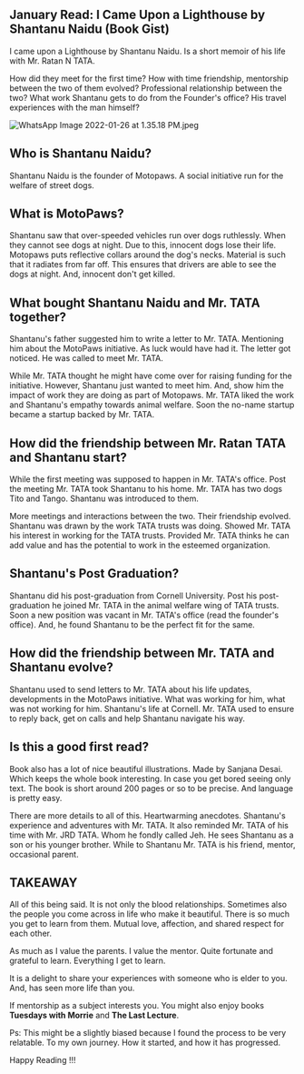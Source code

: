 ## January Read: I Came Upon a Lighthouse by Shantanu Naidu (Book Gist)

I came upon a Lighthouse by Shantanu Naidu. Is a short memoir of his life with Mr. Ratan N TATA.  

How did they meet for the first time? How with time friendship, mentorship between the two of them evolved? Professional relationship between the two? What work Shantanu gets to do from the Founder's office? His travel experiences with the man himself?


![WhatsApp Image 2022-01-26 at 1.35.18 PM.jpeg](https://cdn.hashnode.com/res/hashnode/image/upload/v1643190343184/Vnh59MPtr.jpeg)


## Who is Shantanu Naidu?
Shantanu Naidu is the founder of Motopaws. A social initiative run for the welfare of street dogs. 

## What is MotoPaws?
Shantanu saw that over-speeded vehicles run over dogs ruthlessly. When they cannot see dogs at night. Due to this, innocent dogs lose their life. Motopaws puts reflective collars around the dog's necks. Material is such that it radiates from far off. This ensures that drivers are able to see the dogs at night. And, innocent don't get killed. 

## What bought Shantanu Naidu and Mr. TATA together?
Shantanu's father suggested him to write a letter to Mr. TATA. Mentioning him about the MotoPaws initiative.  As luck would have had it. The letter got noticed. He was called to meet Mr. TATA. 

While Mr. TATA thought he might have come over for raising funding for the initiative. However, Shantanu just wanted to meet him. And, show him the impact of work they are doing as part of Motopaws. Mr. TATA liked the work and Shantanu's empathy towards animal welfare. Soon the no-name startup became a startup backed by Mr. TATA.  

## How did the friendship between Mr. Ratan TATA and Shantanu start?
While the first meeting was supposed to happen in Mr. TATA's office. Post the meeting Mr. TATA took Shantanu to his home. Mr. TATA has two dogs Tito and Tango. Shantanu was introduced to them. 

More meetings and interactions between the two. Their friendship evolved. Shantanu was drawn by the work TATA trusts was doing. Showed Mr. TATA his interest in working for the TATA trusts. Provided Mr. TATA thinks he can add value and has the potential to work in the esteemed organization.   


## Shantanu's Post Graduation?
Shantanu did his post-graduation from Cornell University.  Post his post-graduation he joined Mr. TATA in the animal welfare wing of TATA trusts. Soon a new position was vacant in Mr. TATA's office (read the founder's office). And, he found Shantanu to be the perfect fit for the same. 

## How did the friendship between Mr. TATA and Shantanu evolve?
Shantanu used to send letters to Mr. TATA about his life updates, developments in the MotoPaws initiative. What was working for him, what was not working for him. Shantanu's life at Cornell. Mr. TATA used to ensure to reply back, get on calls and help Shantanu navigate his way.

## Is this a good first read?
Book also has a lot of nice beautiful illustrations. Made by Sanjana Desai. Which keeps the whole book interesting. In case you get bored seeing only text. The book is short around 200 pages or so to be precise. And language is pretty easy. 

There are more details to all of this. Heartwarming anecdotes. Shantanu's experience and adventures with Mr. TATA. It also reminded Mr. TATA of his time with Mr. JRD TATA. Whom he fondly called Jeh. He sees Shantanu as a son or his younger brother. While to Shantanu Mr. TATA is his friend, mentor, occasional parent.

## TAKEAWAY
All of this being said. It is not only the blood relationships. Sometimes also the people you come across in life who make it beautiful. There is so much you get to learn from them. Mutual love, affection, and shared respect for each other.

As much as I value the parents. I value the mentor. Quite fortunate and grateful to learn. Everything I get to learn. 

It is a delight to share your experiences with someone who is elder to you. And, has seen more life than you.

If mentorship as a subject interests you. You might also enjoy books **Tuesdays with Morrie** and **The Last Lecture**.

Ps: This might be a slightly biased because I found the process to be very relatable. To my own journey. How it started, and how it has progressed. 

Happy Reading !!!      
